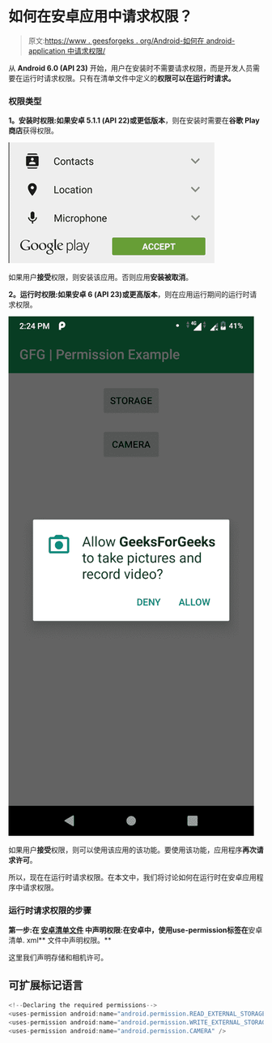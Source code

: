 # 如何在安卓应用中请求权限？

> 原文:[https://www . geesforgeks . org/Android-如何在 android-application 中请求权限/](https://www.geeksforgeeks.org/android-how-to-request-permissions-in-android-application/)

从 **Android 6.0 (API 23)** 开始，用户在安装时不需要请求权限，而是开发人员需要在运行时请求权限。只有在清单文件中定义的**权限可以在运行时请求。**

### **权限类型**

**1。安装时权限:**如果**安卓 5.1.1 (API 22)或更低版本**，则在安装时需要在**谷歌 Play 商店**获得权限。

![](img/8106a4034d351fd1e658d9973d4475a3.png)

如果用户**接受**权限，则安装该应用。否则应用**安装被取消**。

**2。运行时权限:**如果**安卓 6 (API 23)或更高版本**，则在应用运行期间的运行时请求权限。

![](img/a5c07f549d54e7f398074b8884246492.png)

如果用户**接受**权限，则可以使用该应用的该功能。要使用该功能，应用程序**再次请求许可**。

所以，现在在运行时请求权限。在本文中，我们将讨论如何在运行时在安卓应用程序中请求权限。

### **运行时请求权限的步骤**

**第一步:在 [**安卓清单文件**](https://www.geeksforgeeks.org/application-manifest-file-android/) **中声明权限:**在安卓中，使用**use-permission**标签在**安卓清单. xml** 文件中声明权限。**

这里我们声明存储和相机许可。

## 可扩展标记语言

```java
<!--Declaring the required permissions-->
<uses-permission android:name="android.permission.READ_EXTERNAL_STORAGE" />
<uses-permission android:name="android.permission.WRITE_EXTERNAL_STORAGE" />
<uses-permission android:name="android.permission.CAMERA" />
```